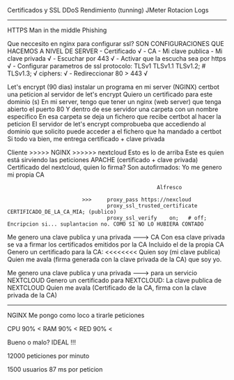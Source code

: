 Certificados y SSL
DDoS
Rendimiento (tunning) JMeter
Rotacion Logs

------------

HTTPS
    Man in the middle
    Phishing

Que neccesito en nginx para configurar ssl?
    SON CONFIGURACIONES QUE HACEMOS A NIVEL DE SERVER
    - Certificado                                   √
        - CA
        - Mi clave publica
    - Mi clave privada                              √
    - Escuchar por 443                              √
    - Activar que la escucha sea por https          √
    - Configurar parametros de ssl
        protocolo: TLSv1 TLSv1.1 TLSv1.2;           # TLSv1.3;   √
        ciphers:                                                 √
    - Redireccionar 80 > 443                        √        

Let's encrypt (90 dias)
    instalar un programa en mi server (NGINX) certbot
        una peticion al servidor de let's encrypt
            Quiero un certificado para este dominio (s)
    En mi server, tengo que tener un nginx (web server) que tenga abierto el puerto 80
    Y dentro de ese servidor una carpeta con un nombre especifico
        En esa carpeta se deja un fichero que recibe certbot al hacer la peticion
        El servidor de let's encrypt comprobueba que accediendo al dominio que solicito
            puede acceder a el fichero que ha mandado a certbot
    Si todo va bien, me entrega certificado + clave privada
    
    
Cliente      >>>>>        NGINX         >>>>>>      nextcloud
        Esto es lo de arriba                        Este es quien está sirviendo las peticiones
                                                    APACHE (certificado + clave privada)
                                                            Certificado del nextcloud, quien lo firma?
                                                                Son autofirmados: Yo me genero mi propia CA
                                                                     
                                                    Alfresco
                                                    
                            >>>     proxy_pass https://nexcloud
                                    proxy_ssl_trusted_certificate CERTIFICADO_DE_LA_CA_MIA; (publico)
                                    proxy_ssl_verify    on;   # off;   Encripcion si... suplantacion no. COMO SI NO LO HUBIERA CONTADO
                                       
                                       
Me genero una clave publica y una privada  ---> CA
    Con esa clave privada se va a firmar los certificados emitidos por la CA
        Incluido el de la propia CA
Genero un certificado para la CA: <<<<<<<<
    Quien soy (mi clave publica)
    Quien me avala (firma generada con la clave privada de la CA) que soy yo.


Me genero una clave publica y una privada  ---> para un servicio NEXTCLOUD
Genero un certificado para NEXTCLOUD:
    La clave publica de NEXTCLOUD
    Quien me avala (Certificado de la CA, firma con la clave privada de la CA)

-----------
NGINX
    Me pongo como loco a tirarle peticiones
    

CPU 90%   <
RAM 90%   <
RED 90%   <


Bueno o malo? IDEAL !!!

12000 peticiones por minuto

1500 usuarios 87 ms por peticion